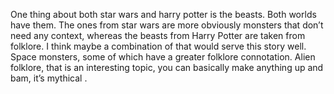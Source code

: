 One thing about both star wars and harry potter is the beasts. Both
worlds have them. The ones from star wars are more obviously monsters
that don’t need any context, whereas the beasts from Harry Potter are
taken from folklore. I think maybe a combination of that would serve
this story well. Space monsters, some of which have a greater folklore
connotation. Alien folklore, that is an interesting topic, you can
basically make anything up and bam, it’s mythical .

